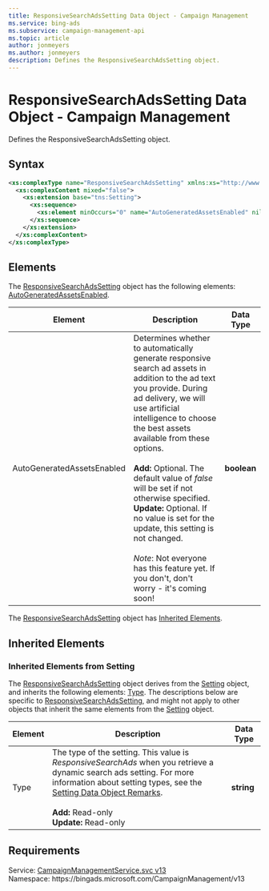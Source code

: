 ```yaml
---
title: ResponsiveSearchAdsSetting Data Object - Campaign Management
ms.service: bing-ads
ms.subservice: campaign-management-api
ms.topic: article
author: jonmeyers
ms.author: jonmeyers
description: Defines the ResponsiveSearchAdsSetting object.
---
```

# ResponsiveSearchAdsSetting Data Object - Campaign Management
Defines the ResponsiveSearchAdsSetting object.

## Syntax
```xml
<xs:complexType name="ResponsiveSearchAdsSetting" xmlns:xs="http://www.w3.org/2001/XMLSchema">
  <xs:complexContent mixed="false">
    <xs:extension base="tns:Setting">
      <xs:sequence>
        <xs:element minOccurs="0" name="AutoGeneratedAssetsEnabled" nillable="true" type="xs:boolean" />
      </xs:sequence>
    </xs:extension>
  </xs:complexContent>
</xs:complexType>
```

## <a name="elements"></a>Elements

The [ResponsiveSearchAdsSetting](responsivesearchadssetting.md) object has the following elements: [AutoGeneratedAssetsEnabled](#autogeneratedassetsenabled).

|Element|Description|Data Type|
|-----------|---------------|-------------|
|<a name="autogeneratedassetsenabled"></a>AutoGeneratedAssetsEnabled|Determines whether to automatically generate responsive search ad assets in addition to the ad text you provide. During ad delivery, we will use artificial intelligence to choose the best assets available from these options.<br/><br/>**Add:** Optional. The default value of *false* will be set if not otherwise specified.<br/>**Update:** Optional. If no value is set for the update, this setting is not changed.<br/><br/>*Note*: Not everyone has this feature yet. If you don't, don't worry - it's coming soon!|**boolean**|

The [ResponsiveSearchAdsSetting](responsivesearchadssetting.md) object has [Inherited Elements](#inheritedelements).

## <a name="inheritedelements"></a>Inherited Elements

### <a name="inheritedelementssetting"></a>Inherited Elements from Setting
The [ResponsiveSearchAdsSetting](responsivesearchadssetting.md) object derives from the [Setting](setting.md) object, and inherits the following elements: [Type](#type). The descriptions below are specific to [ResponsiveSearchAdsSetting](responsivesearchadssetting.md), and might not apply to other objects that inherit the same elements from the [Setting](setting.md) object.  

|Element|Description|Data Type|
|-----------|---------------|-------------|
|<a name="type"></a>Type|The type of the setting. This value is *ResponsiveSearchAds* when you retrieve a dynamic search ads setting. For more information about setting types, see the [Setting Data Object Remarks](setting.md#remarks).<br/><br/>**Add:** Read-only<br/>**Update:** Read-only|**string**|

## Requirements
Service: [CampaignManagementService.svc v13](https://campaign.api.bingads.microsoft.com/Api/Advertiser/CampaignManagement/v13/CampaignManagementService.svc)  
Namespace: https\://bingads.microsoft.com/CampaignManagement/v13  

